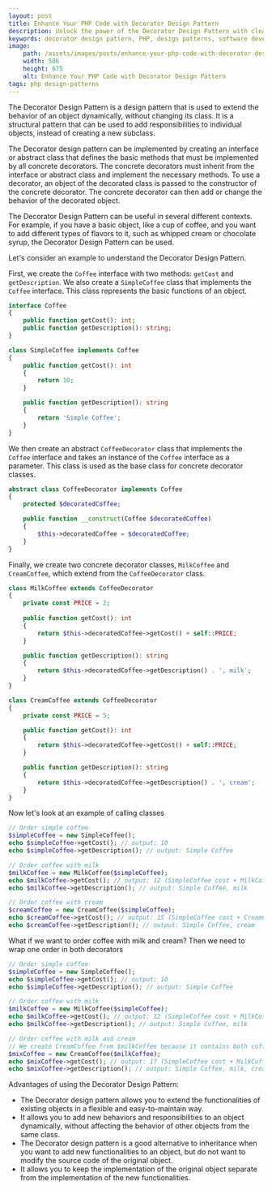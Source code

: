 ```yaml
---
layout: post
title: Enhance Your PHP Code with Decorator Design Pattern
description: Unlock the power of the Decorator Design Pattern with clear PHP examples. Enhance your object-oriented programming skills and improve code maintainability.
keywords: decorator design pattern, PHP, design patterns, software development, OOP, Object-oriented programming, programming, code structure, best practices, programming principles, design principles, object-oriented programming, programming design patterns.
image:
    path: /assets/images/posts/enhance-your-php-code-with-decorator-design-pattern.png
    width: 586
    height: 675
    alt: Enhance Your PHP Code with Decorator Design Pattern
tags: php design-patterns
---
```


The Decorator Design Pattern is a design pattern that is used to extend the behavior of an object dynamically, without changing its class.
It is a structural pattern that can be used to add responsibilities to individual objects, instead of creating a new subclass.

The Decorator design pattern can be implemented by creating an interface or abstract class that defines the basic methods that must be implemented by all concrete decorators.
The concrete decorators must inherit from the interface or abstract class and implement the necessary methods.
To use a decorator, an object of the decorated class is passed to the constructor of the concrete decorator.
The concrete decorator can then add or change the behavior of the decorated object.

The Decorator Design Pattern can be useful in several different contexts.
For example, if you have a basic object, like a cup of coffee, and you want to add different types of flavors to it, such as whipped cream or chocolate syrup, the Decorator Design Pattern can be used.

Let's consider an example to understand the Decorator Design Pattern.

First, we create the `Coffee` interface with two methods: `getCost` and `getDescription`.
We also create a `SimpleCoffee` class that implements the `Coffee` interface.
This class represents the basic functions of an object.

```php
interface Coffee
{
    public function getCost(): int;
    public function getDescription(): string;
}

class SimpleCoffee implements Coffee
{
    public function getCost(): int
    {
        return 10;
    }

    public function getDescription(): string
    {
        return 'Simple Coffee';
    }
}
```

We then create an abstract `CoffeeDecorator` class that implements the `Coffee` interface and takes an instance of the `Coffee` interface as a parameter.
This class is used as the base class for concrete decorator classes.

```php
abstract class CoffeeDecorator implements Coffee
{
    protected $decoratedCoffee;

    public function __construct(Coffee $decoratedCoffee)
    {
        $this->decoratedCoffee = $decoratedCoffee;
    }
}
```

Finally, we create two concrete decorator classes, `MilkCoffee` and `CreamCoffee`, which extend from the `CoffeeDecorator` class.

```php
class MilkCoffee extends CoffeeDecorator
{
    private const PRICE = 2;
    
    public function getCost(): int
    {
        return $this->decoratedCoffee->getCost() + self::PRICE;
    }

    public function getDescription(): string
    {
        return $this->decoratedCoffee->getDescription() . ', milk';
    }
}

class CreamCoffee extends CoffeeDecorator
{
    private const PRICE = 5;

    public function getCost(): int
    {
        return $this->decoratedCoffee->getCost() + self::PRICE;
    }

    public function getDescription(): string
    {
        return $this->decoratedCoffee->getDescription() . ', cream';
    }
}
```

Now let's look at an example of calling classes

```php
// Order simple coffee
$simpleCoffee = new SimpleCoffee();
echo $simpleCoffee->getCost(); // output: 10
echo $simpleCoffee->getDescription(); // output: Simple Coffee

// Order coffee with milk
$milkCoffee = new MilkCoffee($simpleCoffee);
echo $milkCoffee->getCost(); // output: 12 (SimpleCoffee cost + MilkCoffee cost)
echo $milkCoffee->getDescription(); // output: Simple Coffee, milk

// Order coffee with cream
$creamCoffee = new CreamCoffee($simpleCoffee);
echo $creamCoffee->getCost(); // output: 15 (SimpleCoffee cost + CreamCoffee cost)
echo $creamCoffee->getDescription(); // output: Simple Coffee, cream
```

What if we want to order coffee with milk and cream?
Then we need to wrap one order in both decorators

```php
// Order simple coffee
$simpleCoffee = new SimpleCoffee();
echo $simpleCoffee->getCost(); // output: 10
echo $simpleCoffee->getDescription(); // output: Simple Coffee

// Order coffee with milk
$milkCoffee = new MilkCoffee($simpleCoffee);
echo $milkCoffee->getCost(); // output: 12 (SimpleCoffee cost + MilkCoffee cost)
echo $milkCoffee->getDescription(); // output: Simple Coffee, milk

// Order coffee with milk and cream
// We create CreamCoffee from $milkCoffee because it contains both coffee and milk
$mixCoffee = new CreamCoffee($milkCoffee);
echo $mixCoffee->getCost(); // output: 17 (SimpleCoffee cost + MilkCoffee cost + CreamCoffee cost)
echo $mixCoffee->getDescription(); // output: Simple Coffee, milk, cream
```

Advantages of using the Decorator Design Pattern:

- The Decorator design pattern allows you to extend the functionalities of existing objects in a flexible and easy-to-maintain way.
- It allows you to add new behaviors and responsibilities to an object dynamically, without affecting the behavior of other objects from the same class.
- The Decorator design pattern is a good alternative to inheritance when you want to add new functionalities to an object, but do not want to modify the source code of the original object.
- It allows you to keep the implementation of the original object separate from the implementation of the new functionalities.